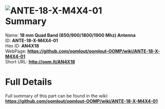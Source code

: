 
![ANTE-18-X-M4X4-01](https://github.com/oomlout/oomlout-OOMP/blob/master/parts/ANTE-18-X-M4X4-01/ANTE-18-X-M4X4-01_420.jpg)   
Summary
=================
  
Name: __18 mm Quad Band (850/900/1800/1900 Mhz) Antenna__    
ID: __ANTE-18-X-M4X4-01__   
Hex ID: __AN4X18__   
WebPage: __https://github.com/oomlout/oomlout-OOMP/wiki/ANTE-18-X-M4X4-01__   
Short URL: __http://oom.lt/AN4X18__   

Full Details
==========================
Full summary of this part can be found in the wiki:   
__https://github.com/oomlout/oomlout-OOMP/wiki/ANTE-18-X-M4X4-01__    

